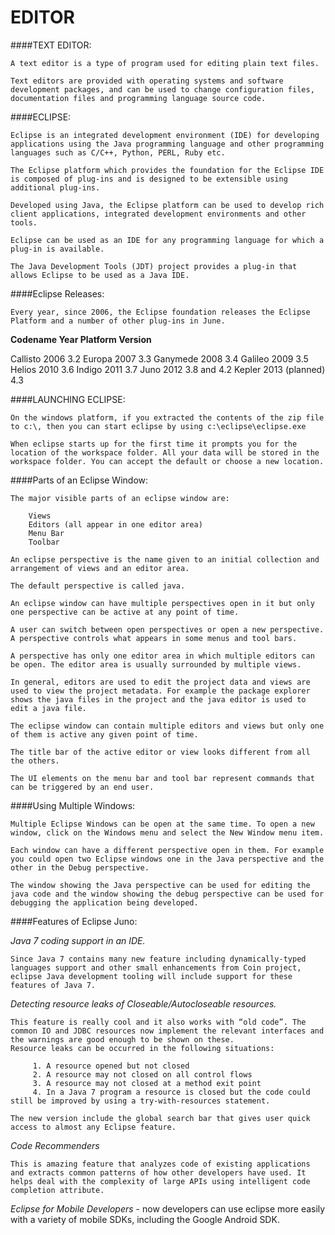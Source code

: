 #	EDITOR

####TEXT EDITOR:

	A text editor is a type of program used for editing plain text files.

	Text editors are provided with operating systems and software development packages, and can be used to change configuration files, documentation files and programming language source code.

####ECLIPSE:

	Eclipse is an integrated development environment (IDE) for developing applications using the Java programming language and other programming languages such as C/C++, Python, PERL, Ruby etc.

	The Eclipse platform which provides the foundation for the Eclipse IDE is composed of plug-ins and is designed to be extensible using additional plug-ins. 
	
	Developed using Java, the Eclipse platform can be used to develop rich client applications, integrated development environments and other tools. 
	
	Eclipse can be used as an IDE for any programming language for which a plug-in is available.

	The Java Development Tools (JDT) project provides a plug-in that allows Eclipse to be used as a Java IDE.

####Eclipse Releases:

	Every year, since 2006, the Eclipse foundation releases the Eclipse Platform and a number of other plug-ins in June.

**Codename	Year	Platform Version**

Callisto	2006	3.2
Europa	2007	3.3
Ganymede	2008	3.4
Galileo	2009	3.5
Helios	2010	3.6
Indigo	2011	3.7
Juno	2012	3.8 and 4.2
Kepler	2013 (planned)	4.3

####LAUNCHING ECLIPSE:

	On the windows platform, if you extracted the contents of the zip file to c:\, then you can start eclipse by using c:\eclipse\eclipse.exe

	When eclipse starts up for the first time it prompts you for the location of the workspace folder. All your data will be stored in the workspace folder. You can accept the default or choose a new location.

####Parts of an Eclipse Window:

	The major visible parts of an eclipse window are:

		Views
		Editors (all appear in one editor area)
		Menu Bar
		Toolbar
	
	An eclipse perspective is the name given to an initial collection and arrangement of views and an editor area. 
	
	The default perspective is called java.
	
	An eclipse window can have multiple perspectives open in it but only one perspective can be active at any point of time. 
	
	A user can switch between open perspectives or open a new perspective. A perspective controls what appears in some menus and tool bars.

	A perspective has only one editor area in which multiple editors can be open. The editor area is usually surrounded by multiple views.
	
	In general, editors are used to edit the project data and views are used to view the project metadata. For example the package explorer shows the java files in the project and the java editor is used to edit a java file.

	The eclipse window can contain multiple editors and views but only one of them is active any given point of time. 
	
	The title bar of the active editor or view looks different from all the others.

	The UI elements on the menu bar and tool bar represent commands that can be triggered by an end user.

####Using Multiple Windows:

	Multiple Eclipse Windows can be open at the same time. To open a new window, click on the Windows menu and select the New Window menu item.

	Each window can have a different perspective open in them. For example you could open two Eclipse windows one in the Java perspective and the other in the Debug perspective.
	
	The window showing the Java perspective can be used for editing the java code and the window showing the debug perspective can be used for debugging the application being developed.

####Features of Eclipse Juno:

*Java 7 coding support in an IDE.*
	
	Since Java 7 contains many new feature including dynamically-typed languages support and other small enhancements from Coin project, eclipse Java development tooling will include support for these features of Java 7.

*Detecting resource leaks of Closeable/Autocloseable resources.*

	This feature is really cool and it also works with “old code”. The common IO and JDBC resources now implement the relevant interfaces and the warnings are good enough to be shown on these. 
	Resource leaks can be occurred in the following situations: 
	     
	     1. A resource opened but not closed 
	     2. A resource may not closed on all control flows 
	     3. A resource may not closed at a method exit point 
	     4. In a Java 7 program a resource is closed but the code could still be improved by using a try-with-resources statement. 
	
	The new version include the global search bar that gives user quick access to almost any Eclipse feature.

*Code Recommenders*
	
	This is amazing feature that analyzes code of existing applications and extracts common patterns of how other developers have used. It helps deal with the complexity of large APIs using intelligent code completion attribute. 

*Eclipse for Mobile Developers* - now developers can use eclipse more easily with a variety of mobile SDKs, including the Google Android SDK.


